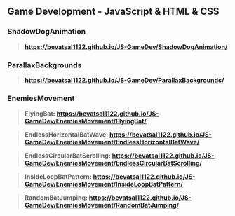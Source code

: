 ## Game Development - JavaScript & HTML & CSS

### ShadowDogAnimation
<b>

> https://bevatsal1122.github.io/JS-GameDev/ShadowDogAnimation/
</b>

### ParallaxBackgrounds
<b>

> https://bevatsal1122.github.io/JS-GameDev/ParallaxBackgrounds/
</b>

### EnemiesMovement
<b>

> FlyingBat: https://bevatsal1122.github.io/JS-GameDev/EnemiesMovement/FlyingBat/

> EndlessHorizontalBatWave: https://bevatsal1122.github.io/JS-GameDev/EnemiesMovement/EndlessHorizontalBatWave/

> EndlessCircularBatScrolling: https://bevatsal1122.github.io/JS-GameDev/EnemiesMovement/EndlessCircularBatScrolling/

> InsideLoopBatPattern: https://bevatsal1122.github.io/JS-GameDev/EnemiesMovement/InsideLoopBatPattern/

> RandomBatJumping: https://bevatsal1122.github.io/JS-GameDev/EnemiesMovement/RandomBatJumping/

</b>
